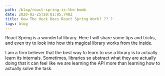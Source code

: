 ```yaml
---
path: /blog/react-spring-is-the-bomb
date: 2020-02-25T20:01:05.740Z
title: How The Heck Does React Spring Work? ?? ?
tags: blog
---
```

React Spring is a wonderful library. Here I will share some tips and tricks, and even try to look into how this magical library works from the inside.

I am a firm believer that the best way to learn to use a library is to actually learn its internals. Sometimes, libraries so abstract what they are actually doing that it can feel like we are learning the API more than learning how to actually solve the task.
